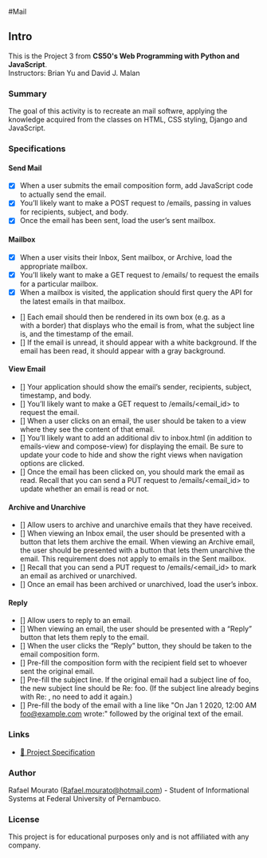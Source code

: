 #Mail

## Intro

This is the Project 3 from **CS50's Web Programming with Python and JavaScript**.  
Instructors: Brian Yu and David J. Malan

### Summary

The goal of this activity is to recreate an mail softwre, applying the knowledge acquired from the classes on HTML, CSS styling, Django and JavaScript.

### Specifications

#### Send Mail
- [x]  When a user submits the email composition form, add JavaScript code to actually send the email.
- [x] You’ll likely want to make a POST request to /emails, passing in values for recipients, subject, and body.
- [x] Once the email has been sent, load the user’s sent mailbox.
#### Mailbox
- [x] When a user visits their Inbox, Sent mailbox, or Archive, load the appropriate mailbox.
- [x] You’ll likely want to make a GET request to /emails/<mailbox> to request the emails for a particular mailbox.
- [x] When a mailbox is visited, the application should first query the API for the latest emails in that mailbox.
- [] Each email should then be rendered in its own box (e.g. as a <div> with a border) that displays who the email is from, what the subject line is, and the timestamp of the email.
- [] If the email is unread, it should appear with a white background. If the email has been read, it should appear with a gray background.
#### View Email
- [] Your application should show the email’s sender, recipients, subject, timestamp, and body. 
- [] You’ll likely want to make a GET request to /emails/<email_id> to request the email.
- [] When a user clicks on an email, the user should be taken to a view where they see the content of that email.
- [] You’ll likely want to add an additional div to inbox.html (in addition to emails-view and compose-view) for displaying the email. Be sure to update your code to hide and show the right views when navigation options are clicked.
- [] Once the email has been clicked on, you should mark the email as read. Recall that you can send a PUT request to /emails/<email_id> to update whether an email is read or not.
#### Archive and Unarchive
- [] Allow users to archive and unarchive emails that they have received. 
- [] When viewing an Inbox email, the user should be presented with a button that lets them archive the email. When viewing an Archive email, the user should be presented with a button that lets them unarchive the email. This requirement does not apply to emails in the Sent mailbox.
- [] Recall that you can send a PUT request to /emails/<email_id> to mark an email as archived or unarchived.
- [] Once an email has been archived or unarchived, load the user’s inbox.
#### Reply
- [] Allow users to reply to an email.
- [] When viewing an email, the user should be presented with a “Reply” button that lets them reply to the email.
- [] When the user clicks the “Reply” button, they should be taken to the email composition form. 
- [] Pre-fill the composition form with the recipient field set to whoever sent the original email.
- [] Pre-fill the subject line. If the original email had a subject line of foo, the new subject line should be Re: foo. (If the subject line already begins with Re: , no need to add it again.)
- [] Pre-fill the body of the email with a line like "On Jan 1 2020, 12:00 AM foo@example.com wrote:" followed by the original text of the email.

### Links

- [🔗 Project Specification](https://cs50.harvard.edu/web/projects/3/mail/)  


### Author
Rafael Mourato (Rafael.mourato@hotmail.com) - Student of Informational Systems at Federal University of Pernambuco.

### License
This project is for educational purposes only and is not affiliated with any company.


